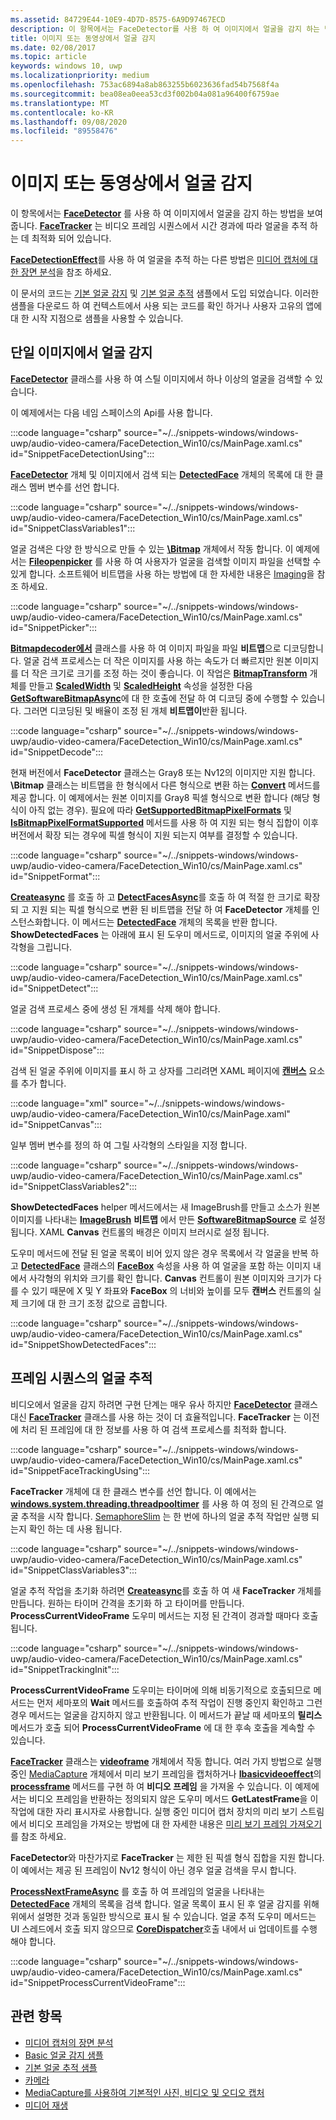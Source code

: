 ```yaml
---
ms.assetid: 84729E44-10E9-4D7D-8575-6A9D97467ECD
description: 이 항목에서는 FaceDetector를 사용 하 여 이미지에서 얼굴을 감지 하는 방법을 보여 줍니다. FaceTracker는 비디오 프레임 시퀀스에서 시간 경과에 따라 얼굴을 추적 하는 데 최적화 되어 있습니다.
title: 이미지 또는 동영상에서 얼굴 감지
ms.date: 02/08/2017
ms.topic: article
keywords: windows 10, uwp
ms.localizationpriority: medium
ms.openlocfilehash: 753ac6894a8ab863255b6023636fad54b7568f4a
ms.sourcegitcommit: bea08ea0eea53cd3f002b04a081a96400f6759ae
ms.translationtype: MT
ms.contentlocale: ko-KR
ms.lasthandoff: 09/08/2020
ms.locfileid: "89558476"
---
```

# <a name="detect-faces-in-images-or-videos"></a>이미지 또는 동영상에서 얼굴 감지



이 항목에서는 [**FaceDetector**](/uwp/api/Windows.Media.FaceAnalysis.FaceDetector) 를 사용 하 여 이미지에서 얼굴을 감지 하는 방법을 보여 줍니다. [**FaceTracker**](/uwp/api/Windows.Media.FaceAnalysis.FaceTracker) 는 비디오 프레임 시퀀스에서 시간 경과에 따라 얼굴을 추적 하는 데 최적화 되어 있습니다.

[**FaceDetectionEffect**](/uwp/api/Windows.Media.Core.FaceDetectionEffect)를 사용 하 여 얼굴을 추적 하는 다른 방법은 [미디어 캡처에 대 한 장면 분석](scene-analysis-for-media-capture.md)을 참조 하세요.

이 문서의 코드는 [기본 얼굴 감지](https://github.com/Microsoft/Windows-universal-samples/tree/master/Samples/BasicFaceDetection) 및 [기본 얼굴 추적](https://github.com/Microsoft/Windows-universal-samples/tree/master/Samples/BasicFaceTracking) 샘플에서 도입 되었습니다. 이러한 샘플을 다운로드 하 여 컨텍스트에서 사용 되는 코드를 확인 하거나 사용자 고유의 앱에 대 한 시작 지점으로 샘플을 사용할 수 있습니다.

## <a name="detect-faces-in-a-single-image"></a>단일 이미지에서 얼굴 감지

[**FaceDetector**](/uwp/api/Windows.Media.FaceAnalysis.FaceDetector) 클래스를 사용 하 여 스틸 이미지에서 하나 이상의 얼굴을 검색할 수 있습니다.

이 예제에서는 다음 네임 스페이스의 Api를 사용 합니다.

:::code language="csharp" source="~/../snippets-windows/windows-uwp/audio-video-camera/FaceDetection_Win10/cs/MainPage.xaml.cs" id="SnippetFaceDetectionUsing":::

[**FaceDetector**](/uwp/api/Windows.Media.FaceAnalysis.FaceDetector) 개체 및 이미지에서 검색 되는 [**DetectedFace**](/uwp/api/Windows.Media.FaceAnalysis.DetectedFace) 개체의 목록에 대 한 클래스 멤버 변수를 선언 합니다.

:::code language="csharp" source="~/../snippets-windows/windows-uwp/audio-video-camera/FaceDetection_Win10/cs/MainPage.xaml.cs" id="SnippetClassVariables1":::

얼굴 검색은 다양 한 방식으로 만들 수 있는 [**\Bitmap**](/uwp/api/Windows.Graphics.Imaging.SoftwareBitmap) 개체에서 작동 합니다. 이 예제에서는 [**Fileopenpicker**](/uwp/api/Windows.Storage.Pickers.FileOpenPicker) 를 사용 하 여 사용자가 얼굴을 검색할 이미지 파일을 선택할 수 있게 합니다. 소프트웨어 비트맵을 사용 하는 방법에 대 한 자세한 내용은 [Imaging](imaging.md)을 참조 하세요.

:::code language="csharp" source="~/../snippets-windows/windows-uwp/audio-video-camera/FaceDetection_Win10/cs/MainPage.xaml.cs" id="SnippetPicker":::

[**Bitmapdecoder에서**](/uwp/api/Windows.Graphics.Imaging.BitmapDecoder) 클래스를 사용 하 여 이미지 파일을 파일 **비트맵**으로 디코딩합니다. 얼굴 검색 프로세스는 더 작은 이미지를 사용 하는 속도가 더 빠르지만 원본 이미지를 더 작은 크기로 크기를 조정 하는 것이 좋습니다. 이 작업은 [**BitmapTransform**](/uwp/api/Windows.Graphics.Imaging.BitmapTransform) 개체를 만들고 [**ScaledWidth**](/uwp/api/windows.graphics.imaging.bitmaptransform.scaledwidth) 및 [**ScaledHeight**](/uwp/api/windows.graphics.imaging.bitmaptransform.scaledheight) 속성을 설정한 다음 [**GetSoftwareBitmapAsync**](/uwp/api/windows.graphics.imaging.bitmapdecoder.getsoftwarebitmapasync)에 대 한 호출에 전달 하 여 디코딩 중에 수행할 수 있습니다. 그러면 디코딩된 및 배율이 조정 된 개체 **비트맵이**반환 됩니다.

:::code language="csharp" source="~/../snippets-windows/windows-uwp/audio-video-camera/FaceDetection_Win10/cs/MainPage.xaml.cs" id="SnippetDecode":::

현재 버전에서 **FaceDetector** 클래스는 Gray8 또는 Nv12의 이미지만 지원 합니다. **\Bitmap** 클래스는 비트맵을 한 형식에서 다른 형식으로 변환 하는 [**Convert**](/uwp/api/windows.graphics.imaging.softwarebitmap.convert) 메서드를 제공 합니다. 이 예제에서는 원본 이미지를 Gray8 픽셀 형식으로 변환 합니다 (해당 형식이 아직 없는 경우). 필요에 따라 [**GetSupportedBitmapPixelFormats**](/uwp/api/windows.media.faceanalysis.facedetector.getsupportedbitmappixelformats) 및 [**IsBitmapPixelFormatSupported**](/uwp/api/windows.media.faceanalysis.facedetector.isbitmappixelformatsupported) 메서드를 사용 하 여 지원 되는 형식 집합이 이후 버전에서 확장 되는 경우에 픽셀 형식이 지원 되는지 여부를 결정할 수 있습니다.

:::code language="csharp" source="~/../snippets-windows/windows-uwp/audio-video-camera/FaceDetection_Win10/cs/MainPage.xaml.cs" id="SnippetFormat":::

[**Createasync**](/uwp/api/windows.media.faceanalysis.facedetector.createasync) 를 호출 하 고 [**DetectFacesAsync**](/uwp/api/windows.media.faceanalysis.facedetector.detectfacesasync)를 호출 하 여 적절 한 크기로 확장 되 고 지원 되는 픽셀 형식으로 변환 된 비트맵을 전달 하 여 **FaceDetector** 개체를 인스턴스화합니다. 이 메서드는 [**DetectedFace**](/uwp/api/Windows.Media.FaceAnalysis.DetectedFace) 개체의 목록을 반환 합니다. **ShowDetectedFaces** 는 아래에 표시 된 도우미 메서드로, 이미지의 얼굴 주위에 사각형을 그립니다.

:::code language="csharp" source="~/../snippets-windows/windows-uwp/audio-video-camera/FaceDetection_Win10/cs/MainPage.xaml.cs" id="SnippetDetect":::

얼굴 검색 프로세스 중에 생성 된 개체를 삭제 해야 합니다.

:::code language="csharp" source="~/../snippets-windows/windows-uwp/audio-video-camera/FaceDetection_Win10/cs/MainPage.xaml.cs" id="SnippetDispose":::

검색 된 얼굴 주위에 이미지를 표시 하 고 상자를 그리려면 XAML 페이지에 [**캔버스**](/uwp/api/Windows.UI.Xaml.Controls.Canvas) 요소를 추가 합니다.

:::code language="xml" source="~/../snippets-windows/windows-uwp/audio-video-camera/FaceDetection_Win10/cs/MainPage.xaml" id="SnippetCanvas":::

일부 멤버 변수를 정의 하 여 그릴 사각형의 스타일을 지정 합니다.

:::code language="csharp" source="~/../snippets-windows/windows-uwp/audio-video-camera/FaceDetection_Win10/cs/MainPage.xaml.cs" id="SnippetClassVariables2":::

**ShowDetectedFaces** helper 메서드에서는 새 ImageBrush를 만들고 소스가 원본 이미지를 나타내는 [**ImageBrush**](/uwp/api/Windows.UI.Xaml.Media.ImageBrush) **비트맵** 에서 만든 [**SoftwareBitmapSource**](/uwp/api/Windows.UI.Xaml.Media.Imaging.SoftwareBitmapSource) 로 설정 됩니다. XAML **Canvas** 컨트롤의 배경은 이미지 브러시로 설정 됩니다.

도우미 메서드에 전달 된 얼굴 목록이 비어 있지 않은 경우 목록에서 각 얼굴을 반복 하 고 [**DetectedFace**](/uwp/api/Windows.Media.FaceAnalysis.DetectedFace) 클래스의 [**FaceBox**](/uwp/api/windows.media.faceanalysis.detectedface.facebox) 속성을 사용 하 여 얼굴을 포함 하는 이미지 내에서 사각형의 위치와 크기를 확인 합니다. **Canvas** 컨트롤이 원본 이미지와 크기가 다를 수 있기 때문에 X 및 Y 좌표와 **FaceBox** 의 너비와 높이를 모두 **캔버스** 컨트롤의 실제 크기에 대 한 크기 조정 값으로 곱합니다.

:::code language="csharp" source="~/../snippets-windows/windows-uwp/audio-video-camera/FaceDetection_Win10/cs/MainPage.xaml.cs" id="SnippetShowDetectedFaces":::

## <a name="track-faces-in-a-sequence-of-frames"></a>프레임 시퀀스의 얼굴 추적

비디오에서 얼굴을 감지 하려면 구현 단계는 매우 유사 하지만 [**FaceDetector**](/uwp/api/Windows.Media.FaceAnalysis.FaceDetector) 클래스 대신 [**FaceTracker**](/uwp/api/Windows.Media.FaceAnalysis.FaceTracker) 클래스를 사용 하는 것이 더 효율적입니다. **FaceTracker** 는 이전에 처리 된 프레임에 대 한 정보를 사용 하 여 검색 프로세스를 최적화 합니다.

:::code language="csharp" source="~/../snippets-windows/windows-uwp/audio-video-camera/FaceDetection_Win10/cs/MainPage.xaml.cs" id="SnippetFaceTrackingUsing":::

**FaceTracker** 개체에 대 한 클래스 변수를 선언 합니다. 이 예에서는 [**windows.system.threading.threadpooltimer**](/uwp/api/Windows.System.Threading.ThreadPoolTimer) 를 사용 하 여 정의 된 간격으로 얼굴 추적을 시작 합니다. [SemaphoreSlim](/dotnet/api/system.threading.semaphoreslim) 는 한 번에 하나의 얼굴 추적 작업만 실행 되는지 확인 하는 데 사용 됩니다.

:::code language="csharp" source="~/../snippets-windows/windows-uwp/audio-video-camera/FaceDetection_Win10/cs/MainPage.xaml.cs" id="SnippetClassVariables3":::

얼굴 추적 작업을 초기화 하려면 [**Createasync**](/uwp/api/windows.media.faceanalysis.facetracker.createasync)를 호출 하 여 새 **FaceTracker** 개체를 만듭니다. 원하는 타이머 간격을 초기화 하 고 타이머를 만듭니다. **ProcessCurrentVideoFrame** 도우미 메서드는 지정 된 간격이 경과할 때마다 호출 됩니다.

:::code language="csharp" source="~/../snippets-windows/windows-uwp/audio-video-camera/FaceDetection_Win10/cs/MainPage.xaml.cs" id="SnippetTrackingInit":::

**ProcessCurrentVideoFrame** 도우미는 타이머에 의해 비동기적으로 호출되므로 메서드는 먼저 세마포의 **Wait** 메서드를 호출하여 추적 작업이 진행 중인지 확인하고 그런 경우 메서드는 얼굴을 감지하지 않고 반환됩니다. 이 메서드가 끝날 때 세마포의 **릴리스** 메서드가 호출 되어 **ProcessCurrentVideoFrame** 에 대 한 후속 호출을 계속할 수 있습니다.

[**FaceTracker**](/uwp/api/Windows.Media.FaceAnalysis.FaceTracker) 클래스는 [**videoframe**](/uwp/api/Windows.Media.VideoFrame) 개체에서 작동 합니다. 여러 가지 방법으로 실행 중인 [MediaCapture](./index.md) 개체에서 미리 보기 프레임을 캡처하거나 [**Ibasicvideoeffect**](/uwp/api/Windows.Media.Effects.IBasicVideoEffect)의 [**processframe**](/uwp/api/windows.media.effects.ibasicaudioeffect.processframe) 메서드를 구현 하 여 **비디오 프레임** 을 가져올 수 있습니다. 이 예제에서는 비디오 프레임을 반환하는 정의되지 않은 도우미 메서드 **GetLatestFrame**을 이 작업에 대한 자리 표시자로 사용합니다. 실행 중인 미디어 캡처 장치의 미리 보기 스트림에서 비디오 프레임을 가져오는 방법에 대 한 자세한 내용은 [미리 보기 프레임 가져오기](get-a-preview-frame.md)를 참조 하세요.

**FaceDetector**와 마찬가지로 **FaceTracker** 는 제한 된 픽셀 형식 집합을 지원 합니다. 이 예에서는 제공 된 프레임이 Nv12 형식이 아닌 경우 얼굴 검색을 무시 합니다.

[**ProcessNextFrameAsync**](/uwp/api/windows.media.faceanalysis.facetracker.processnextframeasync) 를 호출 하 여 프레임의 얼굴을 나타내는 [**DetectedFace**](/uwp/api/Windows.Media.FaceAnalysis.DetectedFace) 개체의 목록을 검색 합니다. 얼굴 목록이 표시 된 후 얼굴 감지를 위해 위에서 설명한 것과 동일한 방식으로 표시 될 수 있습니다. 얼굴 추적 도우미 메서드는 UI 스레드에서 호출 되지 않으므로 [**CoreDispatcher**](/uwp/api/windows.ui.core.coredispatcher.runasync)호출 내에서 ui 업데이트를 수행 해야 합니다.

:::code language="csharp" source="~/../snippets-windows/windows-uwp/audio-video-camera/FaceDetection_Win10/cs/MainPage.xaml.cs" id="SnippetProcessCurrentVideoFrame":::

## <a name="related-topics"></a>관련 항목

* [미디어 캡처의 장면 분석](scene-analysis-for-media-capture.md)
* [Basic 얼굴 감지 샘플](https://github.com/Microsoft/Windows-universal-samples/tree/master/Samples/BasicFaceDetection)
* [기본 얼굴 추적 샘플](https://github.com/Microsoft/Windows-universal-samples/tree/master/Samples/BasicFaceTracking)
* [카메라](camera.md)
* [MediaCapture를 사용하여 기본적인 사진, 비디오 및 오디오 캡처](basic-photo-video-and-audio-capture-with-MediaCapture.md)
* [미디어 재생](media-playback.md)
